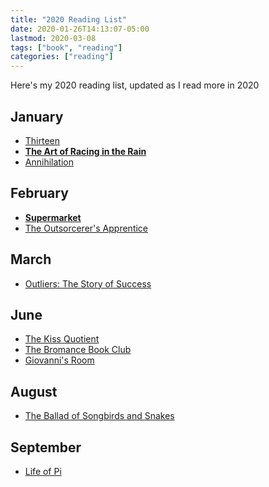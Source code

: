 ```yaml
---
title: "2020 Reading List"
date: 2020-01-26T14:13:07-05:00
lastmod: 2020-03-08
tags: ["book", "reading"]
categories: ["reading"]
---
```


Here's my 2020 reading list, updated as I read more in 2020

## January
* [Thirteen](https://amzn.com/1409170675)
* **[The Art of Racing in the Rain](https://amzn.com/006236491X)**
* [Annihilation](https://amzn.com/0374104093)

## February
* **[Supermarket](https://amzn.com/1982127139)**
* [The Outsorcerer's Apprentice](https://amzn.com/0316368792)

## March
* [Outliers: The Story of Success](https://amzn.com/0316017930)

## June
* [The Kiss Quotient](https://amzn.com/0451490800)
* [The Bromance Book Club](https://amzn.com/1984806092)
* [Giovanni's Room](https://amzn.com/0345806565)

## August
* [The Ballad of Songbirds and Snakes](https://amzn.com/1338635174)

## September
* [Life of Pi](https://amzn.com/0156027321)